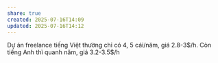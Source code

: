 ```yaml
---
share: true
created: 2025-07-16T14:09
updated: 2025-07-16T14:12
---
```

Dự án freelance tiếng Việt thường chỉ có 4, 5 cái/năm, giá 2.8-3\$/h. Còn tiếng Anh thì quanh năm, giá 3.2-3.5$/h
